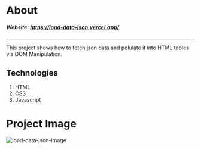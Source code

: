 # About
##### Website: https://load-data-json.vercel.app/
---
This project shows how to fetch json data and polulate it into HTML tables via DOM Manipulation.
## Technologies
1. HTML
1. CSS
1. Javascript
# Project Image
![load-data-json-image](https://user-images.githubusercontent.com/93794655/203856346-ff6686d9-6e28-4ddd-8f72-f63eac16de6f.png)
